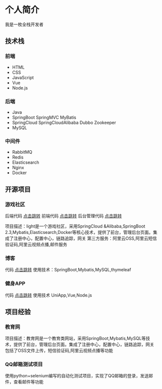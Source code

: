 # 个人简介

我是一枚全栈开发者


## 技术栈
### 前端
- HTML
- CSS
- JavaScript
- Vue
- Node.js
### 后端
- Java
- SpringBoot SpringMVC MyBatis
- SpringCloud SpringCloudAlibaba Dubbo Zookeeper
- MySQL 
### 中间件
- RabbitMQ
- Redis
- Elasticsearch
- Nginx
- Docker

## 开源项目
### 游戏社区
 后端代码  [点击跳转](https://github.com/xhnya/light)
 前端代码 [点击跳转](https://github.com/xhnya/light-front)
 后台管理代码 [点击跳转](https://github.com/xhnya/light-admin)

 项目描述：light是一个游戏社区，采用SpringCloud &Alibaba,SpringBoot 2.3,Mybatis,Elasticsearch,Docker等核心技术，提供了前台，管理后台页面。集成了注册中心，配置中心，链路追踪，网关
 第三方服务：阿里云OSS,阿里云短信验证码,阿里云视频点播,邮件服务
### 博客
代码 [点击跳转](https://github.com/xhnya/blog)
使用技术：SpringBoot,Mybatis,MySQL,thymeleaf

### 健身APP
代码 [点击跳转](https://gitee.com/xhnya/exercise)
使用技术 UniApp,Vue,Node.js


## 项目经验
### 教育网
项目描述：教育网是一个教育类网站，采用SpringBoot,Mybatis,MySQL等技术，提供了前台，管理后台页面。集成了注册中心，配置中心，链路追踪，网关
包括了OSS文件上传，短信验证码,阿里云视频点播等功能

### QQ邮箱测试项目
使用python+selenium编写的自动化测试项目，实现了QQ邮箱的登录，发送邮件，查看邮件等功能